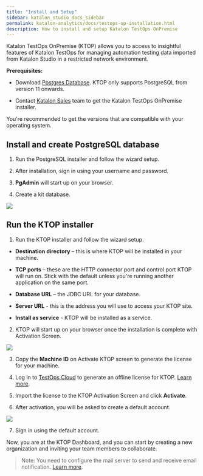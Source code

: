 ```yaml
---
title: "Install and Setup"
sidebar: katalon_studio_docs_sidebar
permalink: katalon-analytics/docs/testops-op-installation.html 
description: How to install and setup Katalon TestOps OnPremise
---
```

Katalon TestOps OnPremise (KTOP) allows you to access to insightful features of Katalon TestOps for managing automation testing data imported from Katalon Studio in a restricted network environment.

**Prerequisites:**

* Download [Postgres Database](https://www.postgresql.org/download/). KTOP only supports PostgreSQL from version 11 onwards. 

* Contact [Katalon Sales](mailto:business@katalon.com) team to get the Katalon TestOps OnPremise installer.

You're recommended to get the versions that are compatible with your operating system.

## Install and create PostgreSQL database

1. Run the PostgreSQL installer and follow the wizard setup.

2. After installation, sign in using your username and password.

3. **PgAdmin** will start up on your browser.

4. Create a kit database.

 ![](https://github.com/katalon-studio/docs-images/raw/master/katalon-analytics/docs/kt-op-installation/postgresql-dashboard.png)

## Run the KTOP installer

1. Run the KTOP installer and follow the wizard setup.

* **Destination directory** – this is where KTOP will be installed in your machine.

* **TCP ports** – these are the HTTP connector port and control port KTOP will run on. Stick with the default unless you're running another application on the same port. 

* **Database URL** – the JDBC URL for your database.

* **Server URL** - this is the address you will use to access your KTOP site.

* **Install as service** - KTOP will be installed as a service.

2. KTOP will start up on your browser once the installation is complete with Activation Screen.

![](https://github.com/katalon-studio/docs-images/raw/master/katalon-analytics/docs/kt-op-installation/kt-op-activation-by-file.png)

3. Copy the **Machine ID** on Activate KTOP screen to generate the license for your machine.

4. Log in to [TestOps Cloud](https://analytics.katalon.com/) to generate an offline license for KTOP. [Learn more](https://docs.katalon.com/katalon-studio/docs/license-management.html#create-and-assign-an-offline-rekse-license).

5. Import the license to the KTOP Activation Screen and click **Activate**.

6. After activation, you will be asked to create a default account.

![](https://github.com/katalon-studio/docs-images/raw/master/katalon-analytics/docs/kt-op-installation/kt-op-create-root-account.png)

7. Sign in using the default account.

Now, you are at the KTOP Dashboard, and you can start by creating a new organization and inviting your team members to collaborate.

> Note: You need to configure the mail server to send and receive email notification. [Learn more](https://docs.katalon.com/katalon-analytics/docs/kt-op-mail-server.html).
